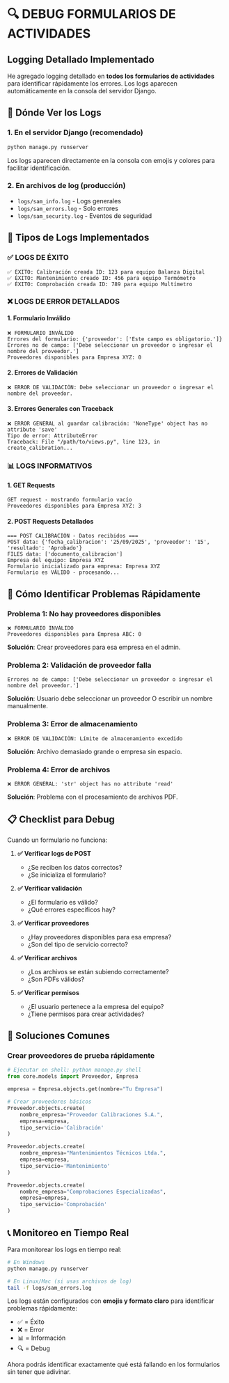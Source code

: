 # 🔍 DEBUG FORMULARIOS DE ACTIVIDADES

## Logging Detallado Implementado

He agregado logging detallado en **todos los formularios de actividades** para identificar rápidamente los errores. Los logs aparecen automáticamente en la consola del servidor Django.

## 📍 Dónde Ver los Logs

### 1. En el servidor Django (recomendado)
```bash
python manage.py runserver
```
Los logs aparecen directamente en la consola con emojis y colores para facilitar identificación.

### 2. En archivos de log (producción)
- `logs/sam_info.log` - Logs generales
- `logs/sam_errors.log` - Solo errores
- `logs/sam_security.log` - Eventos de seguridad

## 🔎 Tipos de Logs Implementados

### ✅ **LOGS DE ÉXITO**
```
✅ ÉXITO: Calibración creada ID: 123 para equipo Balanza Digital
✅ ÉXITO: Mantenimiento creado ID: 456 para equipo Termómetro
✅ ÉXITO: Comprobación creada ID: 789 para equipo Multímetro
```

### ❌ **LOGS DE ERROR DETALLADOS**

#### 1. **Formulario Inválido**
```
❌ FORMULARIO INVÁLIDO
Errores del formulario: {'proveedor': ['Este campo es obligatorio.']}
Errores no de campo: ['Debe seleccionar un proveedor o ingresar el nombre del proveedor.']
Proveedores disponibles para Empresa XYZ: 0
```

#### 2. **Errores de Validación**
```
❌ ERROR DE VALIDACIÓN: Debe seleccionar un proveedor o ingresar el nombre del proveedor.
```

#### 3. **Errores Generales con Traceback**
```
❌ ERROR GENERAL al guardar calibración: 'NoneType' object has no attribute 'save'
Tipo de error: AttributeError
Traceback: File "/path/to/views.py", line 123, in create_calibration...
```

### 📊 **LOGS INFORMATIVOS**

#### 1. **GET Requests**
```
GET request - mostrando formulario vacío
Proveedores disponibles para Empresa XYZ: 3
```

#### 2. **POST Requests Detallados**
```
=== POST CALIBRACIÓN - Datos recibidos ===
POST data: {'fecha_calibracion': '25/09/2025', 'proveedor': '15', 'resultado': 'Aprobado'}
FILES data: ['documento_calibracion']
Empresa del equipo: Empresa XYZ
Formulario inicializado para empresa: Empresa XYZ
Formulario es VÁLIDO - procesando...
```

## 🚨 Cómo Identificar Problemas Rápidamente

### **Problema 1: No hay proveedores disponibles**
```
❌ FORMULARIO INVÁLIDO
Proveedores disponibles para Empresa ABC: 0
```
**Solución**: Crear proveedores para esa empresa en el admin.

### **Problema 2: Validación de proveedor falla**
```
Errores no de campo: ['Debe seleccionar un proveedor o ingresar el nombre del proveedor.']
```
**Solución**: Usuario debe seleccionar un proveedor O escribir un nombre manualmente.

### **Problema 3: Error de almacenamiento**
```
❌ ERROR DE VALIDACIÓN: Límite de almacenamiento excedido
```
**Solución**: Archivo demasiado grande o empresa sin espacio.

### **Problema 4: Error de archivos**
```
❌ ERROR GENERAL: 'str' object has no attribute 'read'
```
**Solución**: Problema con el procesamiento de archivos PDF.

## 📋 Checklist para Debug

Cuando un formulario no funciona:

1. **✅ Verificar logs de POST**
   - ¿Se reciben los datos correctos?
   - ¿Se inicializa el formulario?

2. **✅ Verificar validación**
   - ¿El formulario es válido?
   - ¿Qué errores específicos hay?

3. **✅ Verificar proveedores**
   - ¿Hay proveedores disponibles para esa empresa?
   - ¿Son del tipo de servicio correcto?

4. **✅ Verificar archivos**
   - ¿Los archivos se están subiendo correctamente?
   - ¿Son PDFs válidos?

5. **✅ Verificar permisos**
   - ¿El usuario pertenece a la empresa del equipo?
   - ¿Tiene permisos para crear actividades?

## 🔧 Soluciones Comunes

### **Crear proveedores de prueba rápidamente**
```python
# Ejecutar en shell: python manage.py shell
from core.models import Proveedor, Empresa

empresa = Empresa.objects.get(nombre="Tu Empresa")

# Crear proveedores básicos
Proveedor.objects.create(
    nombre_empresa="Proveedor Calibraciones S.A.",
    empresa=empresa,
    tipo_servicio='Calibración'
)

Proveedor.objects.create(
    nombre_empresa="Mantenimientos Técnicos Ltda.",
    empresa=empresa,
    tipo_servicio='Mantenimiento'
)

Proveedor.objects.create(
    nombre_empresa="Comprobaciones Especializadas",
    empresa=empresa,
    tipo_servicio='Comprobación'
)
```

## 📞 Monitoreo en Tiempo Real

Para monitorear los logs en tiempo real:

```bash
# En Windows
python manage.py runserver

# En Linux/Mac (si usas archivos de log)
tail -f logs/sam_errors.log
```

Los logs están configurados con **emojis y formato claro** para identificar problemas rápidamente:
- ✅ = Éxito
- ❌ = Error
- 📊 = Información
- 🔍 = Debug

Ahora podrás identificar exactamente qué está fallando en los formularios sin tener que adivinar.